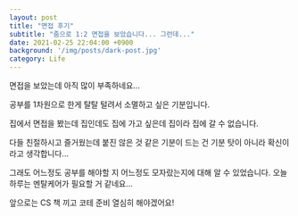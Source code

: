 ```yaml
---
layout: post
title: "면접 후기"
subtitle: "줌으로 1:2 면접을 보았습니다... 그런데..."
date: 2021-02-25 22:04:00 +0900
background: '/img/posts/dark-post.jpg'
category: Life
---
```

면접을 보았는데 아직 많이 부족하네요...

공부를 1차원으로 한게 탈탈 털려서 소멸하고 싶은 기분입니다.

집에서 면접을 봤는데 집인데도 집에 가고 싶은데 집이라 집에 갈 수 없습니다.

다들 친절하시고 즐거웠는데 붙진 않은 것 같은 기분이 드는 건 기분 탓이 아니라 확신이라고 생각합니다...

그래도 어느정도 공부를 해야할 지 어느정도 모자랐는지에 대해 알 수 있었습니다. 오늘 하루는 멘탈케어가 필요할 거 같네요... 

앞으로는 CS 책 끼고 코테 준비 열심히 해야겠어요!